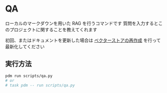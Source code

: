 # QA

ローカルのマークダウンを用いた RAG を行うコマンドです
質問を入力するとこのプロジェクトに関することを教えてくれます

初回、またはドキュメントを更新した場合は [ベクターストアの再作成](recreate-vectorstore.md) を行って最新化してください

## 実行方法

```sh
pdm run scripts/qa.py
# or
# task pdm -- run scripts/qa.py
```
